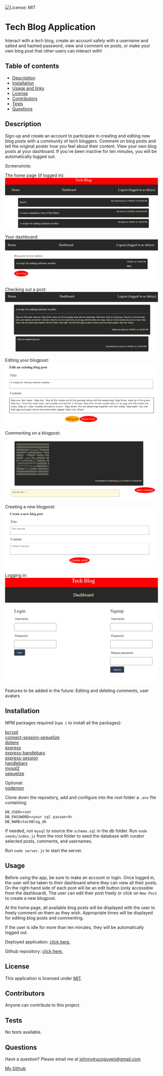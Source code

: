 ![License: MIT](https://img.shields.io/badge/License-MIT-yellow.svg)
# Tech Blog Application

Interact with a tech blog, create an account safely with a username and salted and hashed password, view and comment on posts, or make your own blog post that other users can interact with!

## Table of contents
* [Description](#description)
* [Installation](#installation)
* [Usage and links](#usage)
* [License](#license)
* [Contributors](#contributors)
* [Tests](#tests)
* [Questions](#questions)

## Description

Sign-up and create an account to participate in creating and editing new blog posts with a community of tech bloggers.  Comment on blog posts and tell the original poster how you feel about their content.  View your own blog posts at your dashboard.  If you've been inactive for ten minutes, you will be automatically logged out.

Screenshots:

The home page (if logged in):
<img src='./readme_assets/SS_HOME.png'>

Your dashboard:
<img src='./readme_assets/SS_DASH.png'>

Checking out a post:
<img src='./readme_assets/SS_POST.png'>

Editing your blogpost:
<img src='./readme_assets/SS_EDIT.png'>

Commenting on a blogpost:

<img src='./readme_assets/SS_COMMENT.png'>

Creating a new blogpost:
<img src='./readme_assets/SS_CREATE.png'>

Logging in:
<img src='./readme_assets/SS_LOGIN.png'>


Features to be added in the future: Editing and deleting comments, user avatars

## Installation

NPM packages required (`npm i` to install all the packages):

[bcrypt](https://www.npmjs.com/package/bcrypt) <br/>
[connect-session-sequelize](https://www.npmjs.com/package/connect-session-sequelize) <br/>
[dotenv](https://www.npmjs.com/package/dotenv) <br/>
[express](https://www.npmjs.com/package/express) <br/>
[express-handlebars](https://www.npmjs.com/package/express-handlebars) <br/> 
[express-session](https://www.npmjs.com/package/express-session) <br/>
[handlebars](https://www.npmjs.com/package/handlebars) <br/>
[mysql2](https://www.npmjs.com/package/mysql2) <br/>
[sequelize](https://www.npmjs.com/package/sequelize) <br/>

Optional:<br/>
[nodemon](https://www.npmjs.com/package/nodemon)

Clone down the repository, add and configure into the root folder a `.env` file containing:
```
DB_USER=root
DB_PASSWORD=<your sql password>
DB_NAME=techBlog_db
```

If needed, run `mysql` to source the `schema.sql` in the db folder.  Run `node seeds/index.js` from the root folder to seed the database with curator selected posts, comments, and usernames.

Run `node server.js` to start the server.  

## Usage

Before using the app, be sure to make an account or login.  Once logged in, the user will be taken to their dashboard where they can view all their posts.  On the right-hand side of each post will be an edit button (only accessible from the dashboard).  The user can edit their post freely or click on `New Post` to create a new blogpost.

At the home page, all available blog posts will be displayed with the user to freely comment on them as they wish.  Appropriate times will be displayed for editing blog posts and commenting.

If the user is idle for more than ten minutes, they will be automatically logged out.

Deployed application: [click here.](https://jtn-tech-blog.herokuapp.com/)

Github repository: [click here.](https://github.com/NguyenJohnnyT/tech-blog-application)

## License

This application is licensed under [MIT]((https://opensource.org/licenses/MIT)).

## Contributors

Anyone can contribute to this project.

## Tests

No tests available.

## Questions
Have a question? Please email me at johnnytrucnguyen@gmail.com

[My Github](https://www.github.com/nguyenjohnnyt)